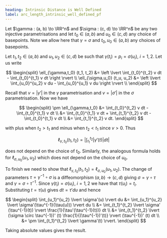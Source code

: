 ```yaml
---
heading: Intrinsic Distance is Well Defined
label: arc_length_intrinsic_well_defined_pf
---
```


Let $\gamma : (a, b) \to \RR^n$ and $\sigma : (c, d) \to \RR^n$ be any two injective parametrisations and let $t_0 \in (a, b)$ and $u_0 \in (c, d)$ any choice of basepoints. Note we allow here that $\gamma = \sigma$ and $t_0, u_0 \in (a, b)$ any choices of basepoints.

Let $t_1, t_2 \in (a, b)$ and $u_1, u_2 \in (c, d)$ be such that $\gamma(t_i) = p_i = \sigma(u_i)$, $i = 1,2$.  Let us write

$$
\begin{split}
\ell_{\gamma,t_0} (t_1, t_2) &= \left \lvert \int_{t_0}^{t_2} v dt - \int_{t_0}^{t_1} v dt \right \rvert \\
\ell_{\sigma,u_0} (t_u, u_2) &= \left \lvert \int_{u_0}^{u_2} v du - \int_{u_0}^{u_1} v du \right \rvert \\
\end{split}
$$

Recall that $v = \lvert \gamma' \rvert$ in the $\gamma$ parametrisation and $v = \lvert \sigma' \rvert$ in the $\sigma$ parametrisation. Now we have

$$
\begin{split}
\pm \ell_{\gamma,t_0} &= \int_{t_0}^{t_2} v dt - \int_{t_0}^{t_1} v dt \\
&= \int_{t_0}^{t_1} v dt + \int_{t_1}^{t_2} v dt - \int_{t_0}^{t_1} v dt \\
&= \int_{t_1}^{t_2} v dt.
\end{split}
$$

with plus when $t_2 > t_1$ and minus when $t_2 < t_1$ since $v > 0$. Thus

$$
\ell_{\gamma,t_0} (t_1, t_2) = \left\lvert \int_{t_1}^{t_2} \lvert \gamma'(t) \rvert dt \right \rvert
$$

does not depend on the choice of $t_0$. Similarly, the analogous formula holds for $\ell_{\sigma,u_0}(u_1, u_2)$ which does not depend on the choice of $u_0$.

To finish we need to show that $\ell_{\gamma,t_0}(t_1, t_2) = \ell_{\sigma,u_0} (u_1, u_2)$. The change of parameters $\tau = \gamma^{-1} \circ \sigma$ is a diffeomorphism $(a, b) \to (c, d)$ giving $\sigma = \gamma \circ \tau$ and $\gamma = \sigma \circ \tau^{-1}$. Since $\gamma(t_i) = \sigma(u_i)$, $i=1,2$ we have that $\tau(u_i) = t_i$. Substituting $t = \tau(u)$ gives $dt = \tau' du$ and hence

$$
\begin{split}
\int_{u_1}^{u_2} \lvert \sigma'(u) \rvert du &= \int_{u_1}^{u_2} \lvert \sigma'(\tau^{-1}(\tau(u))) \rvert du \\
&= \int_{t_1}^{t_2} \lvert \sigma' (\tau^{-1}(t)) \rvert \frac{1}{\tau'(\tau^{-1}(t))} dt \\
&= \int_{t_1}^{t_2} \lvert (\sigma \circ \tau^{-1})' (t) \frac{1}{(\tau^{-1})'(t)} \rvert (\tau^{-1})' (t) dt \\
&= \pm \int_{t_1}^{t_2} \lvert \gamma'(t) \rvert.
\end{split}
$$

Taking absolute values gives the result.
 
